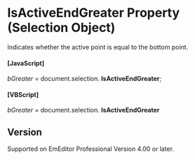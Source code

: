 # IsActiveEndGreater Property (Selection Object)

Indicates whether the active point is equal to the bottom point.

#### \[JavaScript\]

_bGreater_ = document.selection. **IsActiveEndGreater**;

#### \[VBScript\]

_bGreater_ = document.selection. **IsActiveEndGreater**

## Version

Supported on EmEditor Professional Version 4.00 or later.
